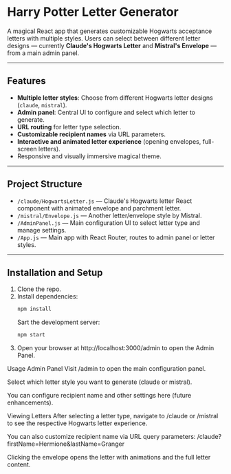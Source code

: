 # Harry Potter Letter Generator

A magical React app that generates customizable Hogwarts acceptance letters with multiple styles. Users can select between different letter designs — currently **Claude's Hogwarts Letter** and **Mistral's Envelope** — from a main admin panel.

---

## Features

- **Multiple letter styles**: Choose from different Hogwarts letter designs (`claude`, `mistral`).
- **Admin panel**: Central UI to configure and select which letter to generate.
- **URL routing** for letter type selection.
- **Customizable recipient names** via URL parameters.
- **Interactive and animated letter experience** (opening envelopes, full-screen letters).
- Responsive and visually immersive magical theme.

---

## Project Structure

- `/claude/HogwartsLetter.js` — Claude's Hogwarts letter React component with animated envelope and parchment letter.
- `/mistral/Envelope.js` — Another letter/envelope style by Mistral.
- `/AdminPanel.js` — Main configuration UI to select letter type and manage settings.
- `/App.js` — Main app with React Router, routes to admin panel or letter styles.

---

## Installation and Setup

1. Clone the repo.
2. Install dependencies:
   ```bash
   npm install
   ```
   Sart the development server:
   ```bash
   npm start
   ```
3. Open your browser at http://localhost:3000/admin to open the Admin Panel.

Usage
Admin Panel
Visit /admin to open the main configuration panel.

Select which letter style you want to generate (claude or mistral).

You can configure recipient name and other settings here (future enhancements).

Viewing Letters
After selecting a letter type, navigate to /claude or /mistral to see the respective Hogwarts letter experience.

You can also customize recipient name via URL query parameters:
 /claude?firstName=Hermione&lastName=Granger

Clicking the envelope opens the letter with animations and the full letter content.